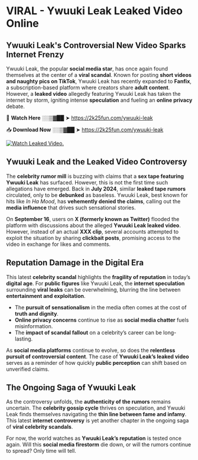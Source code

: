 # VIRAL - Ywuuki Leak Leaked Video Online

## **Ywuuki Leak's Controversial New Video Sparks Internet Frenzy**  

Ywuuki Leak, the popular **social media star**, has once again found themselves at the center of a **viral scandal**. Known for posting **short videos and naughty pics on TikTok**, Ywuuki Leak has recently expanded to **Fanfix**, a subscription-based platform where creators share **adult content**. However, a **leaked video** allegedly featuring Ywuuki Leak has taken the internet by storm, igniting intense **speculation** and fueling an **online privacy** debate.  

🔴 **Watch Here** ░░▒▓██ ➤ https://2k25fun.com/ywuuki-leak  

📥 **Download Now** ░░▒▓██ ➤ https://2k25fun.com/ywuuki-leak  

[![Watch Leaked Video.](https://miro.medium.com/v2/resize:fit:828/format:webp/1*cilzJN44JGOrTw9NJCrNHA.gif "Watch Leaked Video")](https://2k25fun.com/ywuuki-leak)

## **Ywuuki Leak and the Leaked Video Controversy**  

The **celebrity rumor mill** is buzzing with claims that a **sex tape featuring Ywuuki Leak** has surfaced. However, this is not the first time such allegations have emerged. Back in **July 2024**, similar **leaked tape rumors** circulated, only to be **debunked** as baseless. Ywuuki Leak, best known for hits like *In Ha Mood*, has **vehemently denied the claims**, calling out the **media influence** that drives such sensational stories.  

On **September 16**, users on **X (formerly known as Twitter)** flooded the platform with discussions about the alleged **Ywuuki Leak leaked video**. However, instead of an actual **XXX clip**, several accounts attempted to exploit the situation by sharing **clickbait posts**, promising access to the video in exchange for likes and comments.  

## **Reputation Damage in the Digital Era**  

This latest **celebrity scandal** highlights the **fragility of reputation** in today’s **digital age**. For **public figures** like Ywuuki Leak, the **internet speculation** surrounding **viral leaks** can be overwhelming, blurring the line between **entertainment and exploitation**.  

- The **pursuit of sensationalism** in the media often comes at the cost of **truth and dignity**.  
- **Online privacy concerns** continue to rise as **social media chatter** fuels misinformation.  
- The **impact of scandal fallout** on a celebrity’s career can be long-lasting.  

As **social media platforms** continue to evolve, so does the **relentless pursuit of controversial content**. The case of **Ywuuki Leak’s leaked video** serves as a reminder of how quickly **public perception** can shift based on unverified claims.  

## **The Ongoing Saga of Ywuuki Leak**  

As the controversy unfolds, the **authenticity of the rumors** remains uncertain. The **celebrity gossip cycle** thrives on speculation, and Ywuuki Leak finds themselves navigating the **thin line between fame and infamy**. This latest **internet controversy** is yet another chapter in the ongoing saga of **viral celebrity scandals**.  

For now, the world watches as **Ywuuki Leak’s reputation** is tested once again. Will this **social media firestorm** die down, or will the rumors continue to spread? Only time will tell.